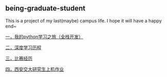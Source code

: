 being-graduate-student
----
This is a project of my last(maybe) campus life. I hope it will have a happy end~

[一，我的python学习之旅（全栈开发）](https://github.com/MrZhangKY/learn-python)

[二，深度学习历程]()

[三，比赛经历]()

[四，西安交大研究生上机作业]()
